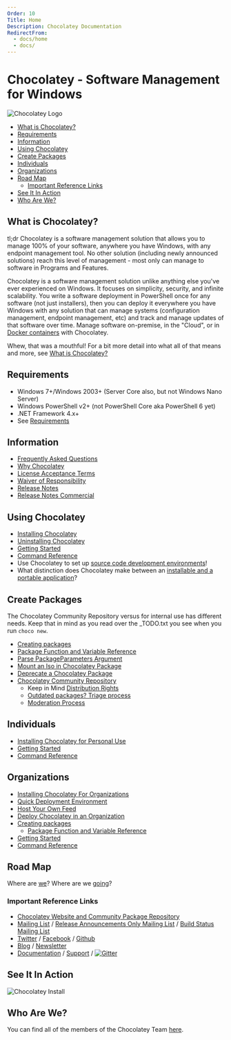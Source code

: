 ```yaml
---
Order: 10
Title: Home
Description: Chocolatey Documentation
RedirectFrom:
  - docs/home
  - docs/
---
```


# Chocolatey - Software Management for Windows

![Chocolatey Logo](https://cdn.rawgit.com/chocolatey/choco/14a627932c78c8baaba6bef5f749ebfa1957d28d/docs/logo/chocolateyicon.gif "Chocolatey")

<!--remove <div id="RightNav"> remove-->
<!-- TOC -->

- [What is Chocolatey?](#what-is-chocolatey)
- [Requirements](#requirements)
- [Information](#information)
- [Using Chocolatey](#using-chocolatey)
- [Create Packages](#create-packages)
- [Individuals](#individuals)
- [Organizations](#organizations)
- [Road Map](#road-map)
  - [Important Reference Links](#important-reference-links)
- [See It In Action](#see-it-in-action)
- [Who Are We?](#who-are-we)

<!-- /TOC -->
<!--remove </div> remove-->

## What is Chocolatey?

tl;dr Chocolatey is a software management solution that allows you to manage 100% of your software, anywhere you have Windows, with any endpoint management tool. No other solution (including newly announced solutions) reach this level of management - most only can manage to software in Programs and Features.

Chocolatey is a software management solution unlike anything else you've ever experienced on Windows. It focuses on simplicity, security, and infinite scalability. You write a software deployment in PowerShell once for any software (not just installers), then you can deploy it everywhere you have Windows with any solution that can manage systems (configuration management, endpoint management, etc) and track and manage updates of that software over time. Manage software on-premise, in the "Cloud", or in [Docker containers](https://github.com/Microsoft/vsts-agent-docker/blob/f870fbf259a803c6a6d902e1c01f631936069d66/windows/servercore/10.0.14393/standard/VS2017/Dockerfile) with Chocolatey.

Whew, that was a mouthful! For a bit more detail into what all of that means and more, see [What is Chocolatey?](./usage/getting-started#what-is-chocolatey)

## Requirements

- Windows 7+/Windows 2003+ (Server Core also, but not Windows Nano Server)
- Windows PowerShell v2+ (not PowerShell Core aka PowerShell 6 yet)
- .NET Framework 4.x+
- See [Requirements](./usage/getting-started#requirements)

## Information

- [Frequently Asked Questions](./general/faqs)
- [Why Chocolatey](./why)
- [License Acceptance Terms](./additional-information/legal#package-license-acceptance-terms)
- [Waiver of Responsibility](additional-information/legal#waiver-of-responsibility)
- [Release Notes](./general/release-notes/open-source)
- [Release Notes Commercial](./general/release-notes/licensed)

## Using Chocolatey

- [Installing Chocolatey](./usage/installation)
- [Uninstalling Chocolatey](./usage/uninstallation)
- [Getting Started](./usage/getting-started)
- [Command Reference](./usage/commands/reference)
- Use Chocolatey to set up [source code development environments](./use-cases/development-environment-setup)!
- What distinction does Chocolatey make between an [installable and a portable application](./general/faqs#what-distinction-does-chocolatey-make-between-an-installable-and-a-portable-application)?

## Create Packages

The Chocolatey Community Repository versus for internal use has different needs. Keep that in mind as you read over the _TODO.txt you see when you run `choco new`.

- [Creating packages](./creating-packages/create-packages)
- [Package Function and Variable Reference](./creating-packages/helpers/reference)
- [Parse PackageParameters Argument](./how-tos/parse-packageparameters-argument)
- [Mount an Iso in Chocolatey Package](./how-tos/mount-an-iso-in-chocolatey-package)
- [Deprecate a Chocolatey Package](./how-tos/deprecate-a-chocolatey-package)
- [Chocolatey Community Repository](https://chocolatey.org/packages)
  - Keep in Mind [Distribution Rights](./additional-information/legal#distributions-aka-chocolatey-packages)
  - [Outdated packages? Triage process](./how-tos/package-triage-process)
  - [Moderation Process](./general/moderation)

## Individuals

- [Installing Chocolatey for Personal Use](https://chocolatey.org/install#individual)
- [Getting Started](./usage/getting-started)
- [Command Reference](./usage/commands/reference)

## Organizations

- [Installing Chocolatey For Organizations](https://chocolatey.org/install#organization)
- [Quick Deployment Environment](./quick-deployment)
- [Host Your Own Feed](./features/free/how-to-host-feed)
- [Deploy Chocolatey in an Organization](./how-tos/setup-offline-installation)
- [Creating packages](./creating-packages/create-packages)
  - [Package Function and Variable Reference](./creating-packages/helpers/reference)
- [Getting Started](./usage/getting-started)
- [Command Reference](./usage/commands/reference)

## Road Map

Where are [we](./roadmap)? Where are we [going](./roadmap)?

### Important Reference Links

- [Chocolatey Website and Community Package Repository](https://chocolatey.org)
- [Mailing List](http://groups.google.com/group/chocolatey) / [Release Announcements Only Mailing List](https://groups.google.com/group/chocolatey-announce) / [Build Status Mailing List](http://groups.google.com/group/chocolatey-build-status)
- [Twitter](https://twitter.com/chocolateynuget) / [Facebook](https://www.facebook.com/ChocolateySoftware) / [Github](https://github.com/chocolatey)
- [Blog](https://chocolatey.org/blog) / [Newsletter](https://chocolatey.us8.list-manage1.com/subscribe?u=86a6d80146a0da7f2223712e4&id=73b018498d)
- [Documentation](https://docs.chocolatey.org) / [Support](https://chocolatey.org/support) / [![Gitter](https://badges.gitter.im/Join%20Chat.svg)](https://gitter.im/chocolatey/choco?utm_source=badge&utm_medium=badge&utm_campaign=pr-badge&utm_content=badge)

## See It In Action

![Chocolatey Install](https://raw.githubusercontent.com/wiki/chocolatey/choco/images/gifs/choco_install.gif)

## Who Are We?

You can find all of the members of the Chocolatey Team [here](https://github.com/orgs/chocolatey/people).
